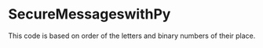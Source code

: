 # SecureMessageswithPy
This code is based on order of the letters and binary numbers of their place.
